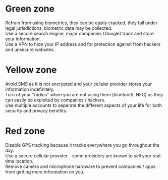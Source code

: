 # Green zone
Refrain from using biometrics, they can be easily cracked, they fall under legal jurisdictions, biometric data may be collected.  
Use a secure search engine, major companies (Google) track and store your information.  
Use a VPN to hide your IP address and for protection against from hackers and unsecure websites.  

# Yellow zone
Avoid SMS as it is not encrypted and your cellular provider stores your information indefinitely.  
Turn of your "radios" when you are not using them (bluetooth, NFC) as they can easily be exploited by companies / hackers.  
Use multiple accounts to seperate the different aspects of your life for both security and privacy benefits.  

# Red zone
Disable GPS tracking because it tracks everywhere you go throughout the day.  
Use a secure cellular provider - some providers are known to sell your real-time location.  
Remove camera and microphone hardware to prevent companies / apps from getting more information on you. 
